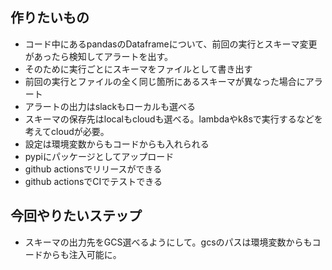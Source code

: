## 作りたいもの

* コード中にあるpandasのDataframeについて、前回の実行とスキーマ変更があったら検知してアラートを出す。
* そのために実行ごとにスキーマをファイルとして書き出す
* 前回の実行とファイルの全く同じ箇所にあるスキーマが異なった場合にアラート
* アラートの出力はslackもローカルも選べる
* スキーマの保存先はlocalもcloudも選べる。lambdaやk8sで実行するなどを考えてcloudが必要。
* 設定は環境変数からもコードからも入れられる
* pypiにパッケージとしてアップロード
* github actionsでリリースができる
* github actionsでCIでテストできる

## 今回やりたいステップ

* スキーマの出力先をGCS選べるようにして。gcsのパスは環境変数からもコードからも注入可能に。